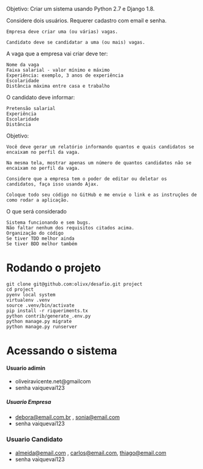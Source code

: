 Objetivo: Criar um sistema usando Python 2.7 e Django 1.8.

Considere dois usuários. Requerer cadastro com email e senha.

    Empresa deve criar uma (ou várias) vagas.

    Candidato deve se candidatar a uma (ou mais) vagas.

A vaga que a empresa vai criar deve ter:

    Nome da vaga
    Faixa salarial - valor mínimo e máximo
    Experiência: exemplo, 3 anos de experiência
    Escolaridade
    Distância máxima entre casa e trabalho

O candidato deve informar:

    Pretensão salarial
    Experiência
    Escolaridade
    Distância

Objetivo:

    Você deve gerar um relatório informando quantos e quais candidatos se encaixam no perfil da vaga.

    Na mesma tela, mostrar apenas um número de quantos candidatos não se encaixam no perfil da vaga.

    Considere que a empresa tem o poder de editar ou deletar os candidatos, faça isso usando Ajax.

    Coloque todo seu código no GitHub e me envie o link e as instruções de como rodar a aplicação.

O que será considerado

    Sistema funcionando e sem bugs.
    Não faltar nenhum dos requisitos citados acima.
    Organização do código
    Se tiver TDD melhor ainda
    Se tiver BDD melhor também


# Rodando o projeto
```
git clone git@github.com:olivx/desafio.git project 
cd project 
pyenv local system 
virtualenv .venv 
source .venv/bin/activate 
pip install -r riqueriments.tx 
python contrib/generate_.env.py
python manage.py migrate 
python manage.py runserver

```

# Acessando o sistema 
#### Usuario adimin
- oliveiravicente.net@gmailcom 
- senha vaiquevai123

##### Usuario Empresa
 - debora@email.com.br , sonia@email.com
 - senha vaiquevai123
### Usuario Candidato 
 - almeida@email.com , carlos@email.com, thiago@email.com
 - senha vaiquevai123